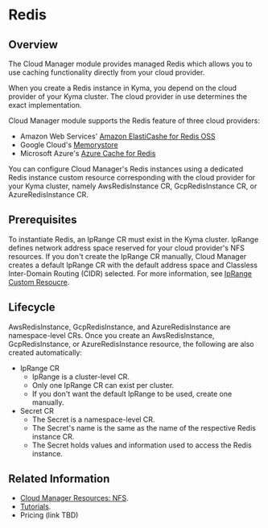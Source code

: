 # Redis

## Overview

The Cloud Manager module provides managed Redis which allows you to use caching functionality directly from your cloud provider.

When you create a Redis instance in Kyma, you depend on the cloud provider of your Kyma cluster. The cloud provider in use determines the exact implementation.

Cloud Manager module supports the Redis feature of three cloud providers:

* Amazon Web Services' [Amazon ElastiCashe for Redis OSS](https://aws.amazon.com/elasticache/redis/)
* Google Cloud's [Memorystore](https://cloud.google.com/memorystore?hl=en)
* Microsoft Azure's [Azure Cache for Redis](https://azure.microsoft.com/en-us/products/cache)

You can configure Cloud Manager's Redis instances using a dedicated Redis instance custom resource corresponding with the cloud provider for your Kyma cluster, namely AwsRedisInstance CR, GcpRedisInstance CR, or AzureRedisInstance CR.

## Prerequisites

To instantiate Redis, an IpRange CR must exist in the Kyma cluster. IpRange defines network address space reserved for your cloud provider's NFS resources. If you don't create the IpRange CR manually, Cloud Manager creates a default IpRange CR with the default address space and Classless Inter-Domain Routing (CIDR) selected. For more information, see [IpRange Custom Resoucre](./resources/04-10-iprange.md).

## Lifecycle

AwsRedisInstance, GcpRedisInstance, and AzureRedisInstance are namespace-level CRs. Once you create an AwsRedisInstance, GcpRedisInstance, or AzureRedisInstance resource, the following are also created automatically:

* IpRange CR
  * IpRange is a cluster-level CR.
  * Only one IpRange CR can exist per cluster.
  * If you don't want the default IpRange to be used, create one manually.
* Secret CR
  * The Secret is a namespace-level CR.
  * The Secret's name is the same as the name of the respective Redis instance CR.
  * The Secret holds values and information used to access the Redis instance.

## Related Information

* [Cloud Manager Resources: NFS](./resources/README.md#redis).
* [Tutorials](./tutorials/README.md).
* Pricing (link TBD)
